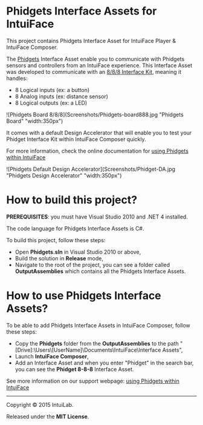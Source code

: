 # Phidgets Interface Assets for IntuiFace

This project contains Phidgets Interface Asset for IntuiFace Player & IntuiFace Composer.

The [Phidgets](http://www.phidgets.com//) Interface Asset enable you to communicate with Phidgets sensors and controllers from an IntuiFace experience.
This Interface Asset was developed to communicate with an [8/8/8 Interface Kit](http://www.phidgets.com/products.php?category=0&product_id=1018_2), meaning it handles:
* 8 Logical inputs (ex: a button)
* 8 Analog inputs (ex: distance sensor)
* 8 Logical outputs (ex: a LED)

![Phidgets Board 8/8/8](Screenshots/Phidgets-board888.jpg "Phidgets Board" "width:350px")


It comes with a default Design Accelerator that will enable you to test your Phidget Interface Kit within IntuiFace Composer quickly.

For more information, check the online documentation for [using Phidgets within IntuiFace](http://support.intuilab.com/kb/a-quick-overview/using-phidgets-within-intuiface)

![Phidgets Default Design Accelerator](Screenshots/Phidget-DA.jpg "Phidgets Design Accelerator" "width:350px")

# How to build this project?

**PREREQUISITES**: you must have Visual Studio 2010 and .NET 4 installed.

The code language for Phidgets Interface Assets is C#.

To build this project, follow these steps:
* Open **Phidgets.sln** in Visual Studio 2010 or above,
* Build the solution in **Release** mode,
* Navigate to the root of the project, you can see a folder called **OutputAssemblies** which contains all the Phidgets Interface Assets.

# How to use Phidgets Interface Assets?

To be able to add Phidgets Interface Assets in IntuiFace Composer, follow these steps: 
* Copy the **Phidgets** folder from the **OutputAssemblies** to the path "[Drive]:\Users\\[UserName]\Documents\IntuiFace\Interface Assets",
* Launch **IntuiFace Composer**,
* Add an Interface Asset and when you enter "Phidget" in the search bar, you can see the **Phidget 8-8-8** Interface Asset.



See more information on our support webpage: [using Phidgets within IntuiFace](http://support.intuilab.com/kb/a-quick-overview/using-phidgets-within-intuiface)

-----

Copyright &copy; 2015 IntuiLab.

Released under the **MIT License**.



